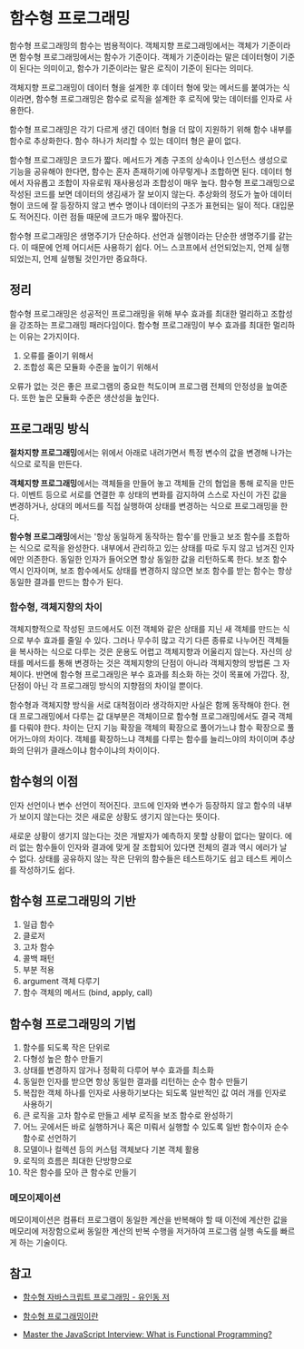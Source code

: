 # 함수형 프로그래밍

함수형 프로그래밍의 함수는 범용적이다. 객체지향 프로그래밍에서는 객체가 기준이라면 함수형 프로그래밍에서는 함수가 기준이다. 객체가 기준이라는 말은 데이터형이 기준이 된다는 의미이고, 함수가 기준이라는 말은 로직이 기준이 된다는 의미다. 

객체지향 프로그래밍이 데이터 형을 설계한 후 데이터 형에 맞는 메서드를 붙여가는 식이라면, 함수형 프로그래밍은 함수로 로직을 설계한 후 로직에 맞는 데이터를 인자로 사용한다.

함수형 프로그래밍은 각기 다르게 생긴 데이터 형을 더 많이 지원하기 위해 함수 내부를 함수로 추상화한다. 함수 하나가 처리할 수 있는 데이터 형은 끝이 없다.

함수형 프로그래밍은 코드가 짧다. 메서드가 계층 구조의 상속이나 인스턴스 생성으로 기능을 공유해야 한다면, 함수는 혼자 존재하기에 아무렇게나 조합하면 된다. 데이터 형에서 자유롭고 조합이 자유로워 재사용성과 조합성이 매우 높다. 
함수형 프로그래밍으로 작성된 코드를 보면 데이터의 생김새가 잘 보이지 않는다. 추상화의 정도가 높아 데이터 형이 코드에 잘 등장하지 않고 변수 명이나 데이터의 구조가 표현되는 일이 적다. 대입문도 적어진다. 이런 점들 때문에 코드가 매우 짧아진다.

함수형 프로그래밍은 생명주기가 단순하다. 선언과 실행이라는 단순한 생명주기를 같는다. 이 때문에 언제 어디서든 사용하기 쉽다. 어느 스코프에서 선언되었는지, 언제 실행되었는지, 언제 실행될 것인가만 중요하다.

## 정리

함수형 프로그래밍은 성공적인 프로그래밍을 위해 부수 효과를 최대한 멀리하고 조합성을 강조하는 프로그래밍 패러다임이다. 함수형 프로그래밍이 부수 효과를 최대한 멀리하는 이유는 2가지이다.

1. 오류를 줄이기 위해서
2. 조합성 혹은 모듈화 수준을 높이기 위해서

오류가 없는 것은 좋은 프로그램의 중요한 척도이며 프로그램 전체의 안정성을 높여준다. 또한 높은 모듈화 수준은 생산성을 높인다.

## 프로그래밍 방식

**절차지향 프로그래밍**에서는 위에서 아래로 내려가면서 특정 변수의 값을 변경해 나가는 식으로 로직을 만든다.

**객체지향 프로그래밍**에서는 객체들을 만들어 놓고 객체들 간의 협업을 통해 로직을 만든다. 이벤트 등으로 서로를 연결한 후 상태의 변화를 감지하여 스스로 자신이 가진 값을 변경하거나, 상대의 메서드를 직접 실행하여 상태를 변경하는 식으로 프로그래밍을 한다.

**함수형 프로그래밍**에서는 '항상 동일하게 동작하는 함수'를 만들고 보조 함수를 조합하는 식으로 로직을 완성한다. 내부에서 관리하고 있는 상태를 따로 두지 않고 넘겨진 인자에만 의존한다. 동일한 인자가 들어오면 항상 동일한 값을 리턴하도록 한다. 보조 함수 역시 인자이며, 보조 함수에서도 상태를 변경하지 않으면 보조 함수를 받는 함수는 항상 동일한 결과를 만드는 함수가 된다.


**<h3>함수형, 객체지향의 차이</h3>**

객체지향적으로 작성된 코드에서도 이전 객체와 같은 상태를 지닌 새 객체를 만드는 식으로 부수 효과를 줄일 수 있다. 그러나 무수히 많고 각기 다른 종류로 나누어진 객체들을 복사하는 식으로 다루는 것은 운용도 어렵고 객체지향과 어울리지 않는다. 자신의 상태를 메서드를 통해 변경하는 것은 객체지향의 단점이 아니라 객체지향의 방법론 그 자체이다. 반면에 함수형 프로그래밍은 부수 효과를 최소화 하는 것이 목표에 가깝다. 장,단점이 아닌 각 프로그래밍 방식의 지향점의 차이일 뿐이다.

함수형과 객체지향 방식을 서로 대척점이라 생각하지만 사실은 함께 동작해야 한다. 현대 프로그래밍에서 다루는 값 대부분은 객체이므로 함수형 프로그래밍에서도 결국 객체를 다뤄야 한다. 차이는 단지 기능 확장을 객체의 확장으로 풀어가느냐 함수 확장으로 풀어가느야의 차이다. 객체를 확장하느냐 객체를 다루는 함수를 늘리느야의 차이이며 추상화의 단위가 클래스이냐 함수이냐의 차이이다.

## 함수형의 이점

인자 선언이나 변수 선언이 적어진다. 코드에 인자와 변수가 등장하지 않고 함수의 내부가 보이지 않는다는 것은 새로운 상황도 생기지 않는다는 뜻이다.

새로운 상황이 생기지 않는다는 것은 개발자가 예측하지 못할 상황이 없다는 말이다. 에러 없는 함수들이 인자와 결과에 맞게 잘 조합되어 있다면 전체의 결과 역시 에러가 날 수 없다. 상태를 공유하지 않는 작은 단위의 함수들은 테스트하기도 쉽고 테스트 케이스를 작성하기도 쉽다. 

## 함수형 프로그래밍의 기반

1. 일급 함수
2. 클로저
3. 고차 함수
4. 콜백 패턴
5. 부분 적용
6. argument 객체 다루기
7. 함수 객체의 메서드 (bind, apply, call)

## 함수형 프로그래밍의 기법

1. 함수를 되도록 작은 단위로
2. 다형성 높은 함수 만들기
3. 상태를 변경하지 않거나 정확히 다루어 부수 효과를 최소화
4. 동일한 인자를 받으면 항상 동일한 결과를 리턴하는 순수 함수 만들기
5. 복잡한 객체 하나를 인자로 사용하기보다는 되도록 일반적인 값 여러 개를 인자로 사용하기
6. 큰 로직을 고차 함수로 만들고 세부 로직을 보조 함수로 완성하기
7. 어느 곳에서든 바로 실행하거나 혹은 미뤄서 실행할 수 있도록 일반 함수이자 순수 함수로 선언하기
8. 모델이나 컬렉션 등의 커스텀 객체보다 기본 객체 활용
9. 로직의 흐름은 최대한 단방향으로
10. 작은 함수를 모아 큰 함수로 만들기

### 메모이제이션

메모이제이션은 컴퓨터 프로그램이 동일한 계산을 반복해야 할 때 이전에 계산한 값을 메모리에 저장함으로써 동일한 계산의 반복 수행을 저거하여 프로그램 실행 속도를 빠르게 하는 기술이다.

## 참고

- [함수형 자바스크립트 프로그래밍 - 유인동 저](https://book.naver.com/bookdb/book_detail.nhn?bid=12800140)
- [함수형 프로그래밍이란](https://medium.com/korbit-engineering/%ED%95%A8%EC%88%98%ED%98%95-%ED%94%84%EB%A1%9C%EA%B7%B8%EB%9E%98%EB%B0%8D%EC%9D%B4%EB%9E%80-e7f7b052411f)

- [Master the JavaScript Interview: What is Functional Programming?](https://medium.com/javascript-scene/master-the-javascript-interview-what-is-functional-programming-7f218c68b3a0)
    
